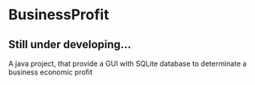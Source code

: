 # BusinessProfit

## Still under developing...

A java project, that provide a GUI with SQLite database to determinate a business economic profit
